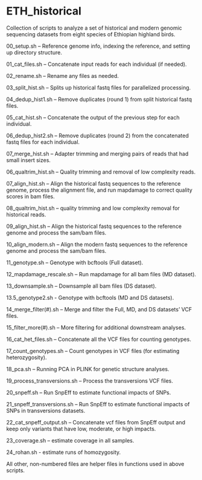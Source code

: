 # ETH_historical
Collection of scripts to analyze a set of historical and modern genomic sequencing datasets from eight species of Ethiopian highland birds. 

00_setup.sh – Reference genome info, indexing the reference, and setting up directory structure.

01_cat_files.sh – Concatenate input reads for each individual (if needed).

02_rename.sh – Rename any files as needed.

03_split_hist.sh – Splits up historical fastq files for parallelized processing.

04_dedup_hist1.sh – Remove duplicates (round 1) from split historical fastq files.

05_cat_hist.sh – Concatenate the output of the previous step for each individual.

06_dedup_hist2.sh – Remove duplicates (round 2) from the concatenated fastq files for each individual.

07_merge_hist.sh – Adapter trimming and merging pairs of reads that had small insert sizes.

06_qualtrim_hist.sh – Quality trimming and removal of low complexity reads. 

07_align_hist.sh – Align the historical fastq sequences to the reference genome, process the alignment file, and run mapdamage to correct quality scores in bam files.

08_qualtrim_hist.sh – quality trimming and low complexity removal for historical reads.

09_align_hist.sh – Align the historical fastq sequences to the reference genome and process the sam/bam files.

10_align_modern.sh – Align the modern fastq sequences to the reference genome and process the sam/bam files.

11_genotype.sh – Genotype with bcftools (Full dataset).

12_mapdamage_rescale.sh – Run mapdamage for all bam files (MD dataset).

13_downsample.sh – Downsample all bam files (DS dataset).

13.5_genotype2.sh - Genotype with bcftools (MD and DS datasets).

14_merge_filter(#).sh – Merge and filter the Full, MD, and DS datasets’ VCF files.

15_filter_more(#).sh – More filtering for additional downstream analyses.

16_cat_het_files.sh – Concatenate all the VCF files for counting genotypes.

17_count_genotypes.sh – Count genotypes in VCF files (for estimating heterozygosity).

18_pca.sh – Running PCA in PLINK for genetic structure analyses.

19_process_transversions.sh – Process the transversions VCF files.

20_snpeff.sh – Run SnpEff to estimate functional impacts of SNPs.

21_snpeff_transversions.sh – Run SnpEff to estimate functional impacts of SNPs in transversions datasets.

22_cat_snpeff_output.sh – Concatenate vcf files from SnpEff output and keep only variants that have low, moderate, or high impacts.

23_coverage.sh – estimate coverage in all samples.

24_rohan.sh - estimate runs of homozygosity.

All other, non-numbered files are helper files in functions used in above scripts.
